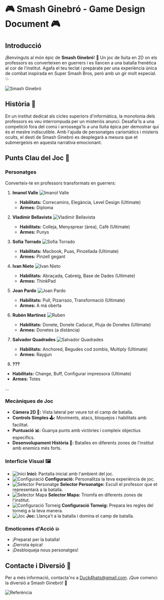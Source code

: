 # 🎮 **Smash Ginebró - Game Design Document** 🎮

## **Introducció**
¡Benvinguts al món èpic de **Smash Ginebró**! 🌟 Un joc de lluita en 2D on els professors es converteixen en guerrers i es llancen a una batalla frenètica al cor de l'institut. Agafa el teu teclat i prepàrate per una experiència única de combat inspirada en Super Smash Bros, però amb un gir molt especial. 💥

![Smash Ginebró](./img/Smash-Ginebro.jpg)

## **Història 📜**
En un institut dedicat als cicles superiors d'informàtica, la monotonia dels professors es veu interrompuda per un misteriós anunci. Desafia'ls a una competició fora del comú i arrossega'ls a una lluita èpica per demostrar qui és el mestre indiscutible. Amb l'ajuda de personatges carismàtics i misteris ocults, el destí de Smash Ginebró es desplegarà a mesura que et submergeixis en aquesta narrativa emocionant.

## **Punts Clau del Joc 🎯**

### **Personatges**
Converteix-te en professors transformats en guerrers:

1. **Imanol Valle**
  ![Imanol Valle](./Projecte-GameDesign/x400/Personatges/imanol-400.png)
   - **Habilitats:** Correcamins, Elegància, Level Design (Ultimate)
   - **Armes:** Diploma

2. **Vladímir Bellavista**
  ![Vladímir Bellavista](./Projecte-GameDesign/x400/Personatges/vladi-400.png)
   - **Habilitats:** Colleja, Menysprear (àrea), Cafè (Ultimate)
   - **Armes:** Punys

3. **Sofia Torrado**
  ![Sofia Torrado](./Projecte-GameDesign/x400/Personatges/sofia-400.png)
   - **Habilitats:** Macbook, Puas, Pinzellada (Ultimate)
   - **Armes:** Pinzell gegant

4. **Ivan Nieto**
![Ivan Nieto](./Projecte-GameDesign/x400/Personatges/Ivan-400.png)
   - **Habilitats:** Abraçada, Cabreig, Base de Dades (Ultimate)
   - **Armes:** ThinkPad

5. **Joan Pardo**
![Joan Pardo](./Projecte-GameDesign/x400/Personatges/joan-400.png)
   - **Habilitats:** Pull, Pizarrazo, Transformació (Ultimate)
   - **Armes:** A mà oberta

6. **Rubèn Martínez**
![Ruben](./Projecte-GameDesign/x400/Personatges/ruben-400.png)
   - **Habilitats:** Donete, Donete Caducat, Pluja de Donetes (Ultimate)
   - **Armes:** Donetes (a distància)

7. **Salvador Quadrades**
  ![Salvador Quadrades](./Projecte-GameDesign/x400/Personatges/salva-400.png)
   - **Habilitats:** Anchored, Begudes cod zombis, Multiply (Ultimate)
   - **Armes:** Raygun

8. **???**
<!--![???](./Projecte-GameDesign/x400/Personatges/???-400.png)-->
   - **Habilitats:** Change, Buff, Configurar impressora (Ultimate)
   - **Armes:** Totes


...

### **Mecàniques de Joc**
- **Càmera 2D 🎥:** Vista lateral per veure tot el camp de batalla.
- **Controls Simples 🕹️:** Moviments, atacs, bloquejos i habilitats amb facilitat.
- **Puntuació 📊:** Guanya punts amb victòries i compleix objectius específics.
- **Desenvolupament Història 📖:** Batalles en diferents zones de l'institut amb enemics més forts.

### **Interfície Visual 🖼️**
- ![Inici](imatge_url) **Inici:** Pantalla inicial amb l'ambient del joc.
- ![Configuració](imatge_url) **Configuració:** Personalitza la teva experiència de joc.
- ![Selector Personatge](imatge_url) **Selector Personatge:** Escull el professor que et representarà a la batalla.
- ![Selector Mapa](imatge_url) **Selector Mapa:** Triomfa en diferents zones de l'institut.
- ![Configuració Torneig](imatge_url) **Configuració Torneig:** Prepara les regles del torneig a la teva manera.
- ![Joc](imatge_url) **Joc:** Llança't a la batalla i domina el camp de batalla.

### **Emoticones d'Acció 💥**
- ¡Preparat per la batalla!
- ¡Derrota èpica!
- ¡Desbloqueja nous personatges!

## **Contacte i Diversió 🚀**
Per a més informació, contacta'ns a [Duck4hats@gmail.com](mailto:duck4hats@gmail.com). ¡Que comenci la diversió a Smash Ginebró! 🌟

![Referència](https://github.com/L4igi/PlatformFighterGodot)
